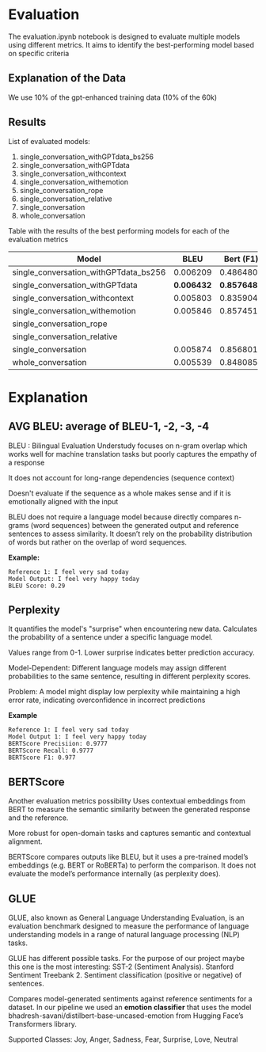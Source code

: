 
# Evaluation
The evaluation.ipynb notebook is designed to evaluate multiple models using different metrics. It aims to identify the best-performing model based on specific criteria

## Explanation of the Data
We use 10% of the gpt-enhanced training data (10% of the 60k)

## Results

List of evaluated models:

1. single_conversation_withGPTdata_bs256
2. single_conversation_withGPTdata
3. single_conversation_withcontext
4. single_conversation_withemotion
5. single_conversation_rope
6. single_conversation_relative
7. single_conversation
8. whole_conversation

Table with the results of the best performing models for each of the evaluation metrics

| Model                                | BLEU    | Bert (F1) | GLUE     | Perplexity   |
|--------------------------------------|---------|-----------|----------|--------------|
| single_conversation_withGPTdata_bs256| 0.006209| 0.486480  | 0.345199 | 218114.8618  |
| single_conversation_withGPTdata      | **0.006432** | **0.857648**  | 0.471738 | 28233.3748   |
| single_conversation_withcontext      | 0.005803| 0.835904  | 0.458845 | 63035.0331   |
| single_conversation_withemotion      | 0.005846| 0.857451  | **0.4721316** | 2008198.439  |
| single_conversation_rope             |         |           |          |              |
| single_conversation_relative         |          |          |          |           |
| single_conversation                  | 0.005874| 0.8568010 | 0.4727166| 84066.9524   |
| whole_conversation                   | 0.005539| 0.848085  | 0.4360324| 29549.33700  |


# Explanation
## AVG BLEU: average of BLEU-1, -2, -3, -4

BLEU : Bilingual Evaluation Understudy focuses on n-gram overlap which works well for machine translation tasks but poorly captures the empathy of a response

It does not account for long-range dependencies (sequence context)

Doesn't evaluate if the sequence as a whole makes sense and if it is emotionally aligned with the input

BLEU does not require a language model because directly compares n-grams (word sequences) between the generated output and reference sentences to assess similarity. It doesn’t rely on the probability distribution of words but rather on the overlap of word sequences.


**Example:**
```
Reference 1: I feel very sad today
Model Output: I feel very happy today
BLEU Score: 0.29
```

## Perplexity 
It quantifies the model's "surprise" when encountering new data. Calculates the probability of a sentence under a specific language model.

Values range from 0-1. Lower surprise indicates better prediction accuracy.

Model-Dependent: Different language models may assign different probabilities to the same sentence, resulting in different perplexity scores.

Problem: A model might display low perplexity while maintaining a high error rate, indicating overconfidence in incorrect predictions

**Example**
```
Reference 1: I feel very sad today
Model Output 1: I feel very happy today
BERTScore Precisiion: 0.9777
BERTScore Recall: 0.9777
BERTScore F1: 0.977
```

## BERTScore
Another evaluation metrics possibility
Uses contextual embeddings from BERT to measure the semantic similarity between the generated response and the reference.

More robust for open-domain tasks and captures semantic and contextual alignment.

BERTScore compares outputs like BLEU, but it uses a pre-trained model’s embeddings (e.g. BERT or RoBERTa) to perform the comparison. It does not evaluate the model’s performance internally (as perplexity does).


## GLUE
GLUE, also known as General Language Understanding Evaluation, is an evaluation benchmark designed to measure the performance of language understanding models in a range of natural language processing (NLP) tasks.

GLUE has different possible tasks. For the purpose of our project maybe this one is the most interesting: SST-2 (Sentiment Analysis). Stanford Sentiment Treebank 2. Sentiment classification (positive or negative) of sentences.

Compares model-generated sentiments against reference sentiments for a dataset. In our pipeline we used an **emotion classifier** that uses the model bhadresh-savani/distilbert-base-uncased-emotion from Hugging Face’s Transformers library. 

Supported Classes: Joy, Anger, Sadness, Fear, Surprise, Love, Neutral


